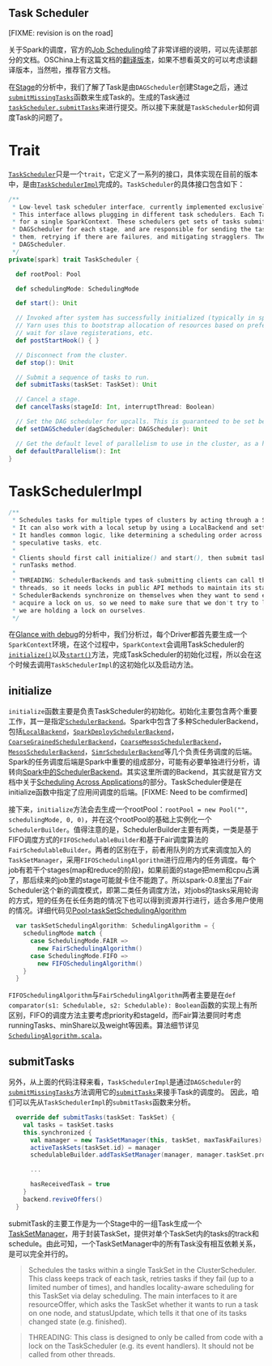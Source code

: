 Task Scheduler
--------------

[FIXME: revision is on the road]

关于Spark的调度，官方的[Job Scheduling](http://spark.apache.org/docs/latest/job-scheduling.html)给了非常详细的说明，可以先读那部分的文档。OSChina上有这篇文档的[翻译版本](http://www.oschina.net/translate/spark-job-scheduling)，如果不想看英文的可以考虑读翻译版本，当然啦，推荐官方文档。

在[Stage](./6.Stage.md)的分析中，我们了解了Task是由`DAGScheduler`创建Stage之后，通过[`submitMissingTasks`](https://github.com/apache/spark/blob/v0.9.1/core/src/main/scala/org/apache/spark/scheduler/DAGScheduler.scala#L745)函数来生成Task的。生成的Task通过[`taskScheduler.submitTasks`](https://github.com/apache/spark/blob/v0.9.1/core/src/main/scala/org/apache/spark/scheduler/DAGScheduler.scala#L789)来进行提交。所以接下来就是`TaskScheduler`如何调度Task的问题了。


# Trait 
[`TaskScheduler`](https://github.com/apache/spark/blob/v0.9.1/core/src/main/scala/org/apache/spark/scheduler/TaskScheduler.scala)只是一个`trait`，它定义了一系列的接口，具体实现在目前的版本中，是由[`TaskSchedulerImpl`](https://github.com/apache/spark/blob/v0.9.1/core/src/main/scala/org/apache/spark/scheduler/TaskSchedulerImpl.scala)完成的。`TaskScheduler`的具体接口包含如下：
``` scala
/**
 * Low-level task scheduler interface, currently implemented exclusively by TaskSchedulerImpl.
 * This interface allows plugging in different task schedulers. Each TaskScheduler schedulers tasks
 * for a single SparkContext. These schedulers get sets of tasks submitted to them from the
 * DAGScheduler for each stage, and are responsible for sending the tasks to the cluster, running
 * them, retrying if there are failures, and mitigating stragglers. They return events to the
 * DAGScheduler.
 */
private[spark] trait TaskScheduler {

  def rootPool: Pool

  def schedulingMode: SchedulingMode

  def start(): Unit

  // Invoked after system has successfully initialized (typically in spark context).
  // Yarn uses this to bootstrap allocation of resources based on preferred locations,
  // wait for slave registerations, etc.
  def postStartHook() { }

  // Disconnect from the cluster.
  def stop(): Unit

  // Submit a sequence of tasks to run.
  def submitTasks(taskSet: TaskSet): Unit

  // Cancel a stage.
  def cancelTasks(stageId: Int, interruptThread: Boolean)

  // Set the DAG scheduler for upcalls. This is guaranteed to be set before submitTasks is called.
  def setDAGScheduler(dagScheduler: DAGScheduler): Unit

  // Get the default level of parallelism to use in the cluster, as a hint for sizing jobs.
  def defaultParallelism(): Int
}
```

# TaskSchedulerImpl
``` scala
/**
 * Schedules tasks for multiple types of clusters by acting through a SchedulerBackend.
 * It can also work with a local setup by using a LocalBackend and setting isLocal to true.
 * It handles common logic, like determining a scheduling order across jobs, waking up to launch
 * speculative tasks, etc.
 *
 * Clients should first call initialize() and start(), then submit task sets through the
 * runTasks method.
 *
 * THREADING: SchedulerBackends and task-submitting clients can call this class from multiple
 * threads, so it needs locks in public API methods to maintain its state. In addition, some
 * SchedulerBackends synchronize on themselves when they want to send events here, and then
 * acquire a lock on us, so we need to make sure that we don't try to lock the backend while
 * we are holding a lock on ourselves.
 */
```

在[Glance with debug](3.Glance.with.debug.md)的分析中，我们分析过，每个Driver都首先要生成一个`SparkContext`环境，在这个过程中，`SparkContext`会调用TaskScheduler的[`initialize()`](https://github.com/apache/spark/blob/v0.9.1/core/src/main/scala/org/apache/spark/SparkContext.scala#L1178)以及[`start()`](https://github.com/apache/spark/blob/v0.9.1/core/src/main/scala/org/apache/spark/SparkContext.scala#L200)方法，完成TaskScheduler的初始化过程，所以会在这个时候去调用`TaskSchedulerImpl`的这初始化以及启动方法。

## initialize
`initialize`函数主要是负责TaskScheduler的初始化。初始化主要包含两个重要工作，其一是指定[`SchedulerBackend`](https://github.com/apache/spark/blob/v0.9.1/core/src/main/scala/org/apache/spark/scheduler/SchedulerBackend.scala#L27)。Spark中包含了多种SchedulerBackend，包括[`LocalBackend`](https://github.com/apache/spark/blob/v0.9.1/core/src/main/scala/org/apache/spark/scheduler/local/LocalBackend.scala#L82)，[`SparkDeploySchedulerBackend`](https://github.com/apache/spark/blob/v0.9.1/core/src/main/scala/org/apache/spark/scheduler/cluster/SparkDeploySchedulerBackend.scala#L28)，[`CoarseGrainedSchedulerBackend`](https://github.com/apache/spark/blob/v0.9.1/core/src/main/scala/org/apache/spark/scheduler/cluster/CoarseGrainedSchedulerBackend.scala#L45)，[`CoarseMesosSchedulerBackend`](https://github.com/apache/spark/blob/v0.9.1/core/src/main/scala/org/apache/spark/scheduler/cluster/mesos/CoarseMesosSchedulerBackend.scala#L46)，[`MesosSchedulerBackend`](https://github.com/apache/spark/blob/v0.9.1/core/src/main/scala/org/apache/spark/scheduler/cluster/mesos/MesosSchedulerBackend.scala#L42)，[`SimrSchedulerBackend`](https://github.com/apache/spark/blob/v0.9.1/core/src/main/scala/org/apache/spark/scheduler/cluster/SimrSchedulerBackend.scala#L26)等几个负责任务调度的后端。Spark的任务调度后端是Spark中重要的组成部分，可能有必要单独进行分析，请转向[Spark中的SchedulerBackend](./SchedulerBackend.md)。其实这里所谓的Backend，其实就是官方文档中关于[Scheduling Across Applications](http://spark.apache.org/docs/latest/job-scheduling.html#scheduling-across-applications)的部分。TaskScheduler便是在initialize函数中指定了应用间调度的后端。[FIXME: Need to be comfirmed]

接下来，`initialize`方法会去生成一个rootPool：`rootPool = new Pool("", schedulingMode, 0, 0)`，并在这个rootPool的基础上实例化一个`SchedulerBuilder`。值得注意的是，SchedulerBuilder主要有两类，一类是基于FIFO调度方式的`FIFOSchedulableBuilder`和基于Fair调度算法的`FairSchedulableBuilder`。两者的区别在于，前者用队列的方式来调度加入的`TaskSetManager`，采用`FIFOSchedulingAlgorithm`进行应用内的任务调度。每个job有若干个stages(map和reduce的阶段)，如果前面的stage把mem和cpu占满了，那后续来的job里的stage可能就卡住不能跑了。所以spark-0.8里出了Fair Scheduler这个新的调度模式，即第二类任务调度方法，对jobs的tasks采用轮询的方式，短的任务在长任务跑的情况下也可以得到资源并行进行，适合多用户使用的情况。详细代码见[Pool>taskSetSchedulingAlgorithm](https://github.com/apache/spark/blob/v0.9.1/core/src/main/scala/org/apache/spark/scheduler/Pool.scala#L53)
``` scala
  var taskSetSchedulingAlgorithm: SchedulingAlgorithm = {
    schedulingMode match {
      case SchedulingMode.FAIR =>
        new FairSchedulingAlgorithm()
      case SchedulingMode.FIFO =>
        new FIFOSchedulingAlgorithm()
    }
  }
```
`FIFOSchedulingAlgorithm`与`FairSchedulingAlgorithm`两者主要是在`def comparator(s1: Schedulable, s2: Schedulable): Boolean`函数的实现上有所区别，FIFO的调度方法主要考虑priority和stageId，而Fair算法要同时考虑runningTasks、minShare以及weight等因素。算法细节详见[`SchedulingAlgorithm.scala`](https://github.com/apache/spark/blob/v0.9.1/core/src/main/scala/org/apache/spark/scheduler/SchedulingAlgorithm.scala#L26)。

## submitTasks
另外，从上面的代码注释来看，`TaskSchedulerImpl`是通过`DAGScheduler`的[`submitMissingTasks`](https://github.com/apache/spark/blob/v0.9.1/core/src/main/scala/org/apache/spark/scheduler/DAGScheduler.scala#L789)方法调用它的[`submitTasks`](https://github.com/apache/spark/blob/v0.9.1/core/src/main/scala/org/apache/spark/scheduler/TaskSchedulerImpl.scala#L137)来接手Task的调度的。
因此，咱们可以先从`TaskSchedulerImpl`的`submitTasks`函数来分析。

``` scala
  override def submitTasks(taskSet: TaskSet) {
    val tasks = taskSet.tasks
    this.synchronized {
      val manager = new TaskSetManager(this, taskSet, maxTaskFailures)
      activeTaskSets(taskSet.id) = manager
      schedulableBuilder.addTaskSetManager(manager, manager.taskSet.properties)

      ...

      hasReceivedTask = true
    }
    backend.reviveOffers()
  }
```

submitTask的主要工作是为一个Stage中的一组Task生成一个[TaskSetManager](https://github.com/apache/spark/blob/v0.9.1/core/src/main/scala/org/apache/spark/scheduler/TaskSetManager.scala#L51)，用于封装TaskSet，提供对单个TaskSet内的tasks的track和schedule。由此可知，一个TaskSetManager中的所有Task没有相互依赖关系，是可以完全并行的。
> Schedules the tasks within a single TaskSet in the ClusterScheduler. This class keeps track of each task, retries tasks if they fail (up to a limited number of times), and handles locality-aware scheduling for this TaskSet via delay scheduling. The main interfaces to it are resourceOffer, which asks the TaskSet whether it wants to run a task on one node, and statusUpdate, which tells it that one of its tasks changed state (e.g. finished).

> THREADING: This class is designed to only be called from code with a lock on the TaskScheduler (e.g. its event handlers). It should not be called from other threads.


